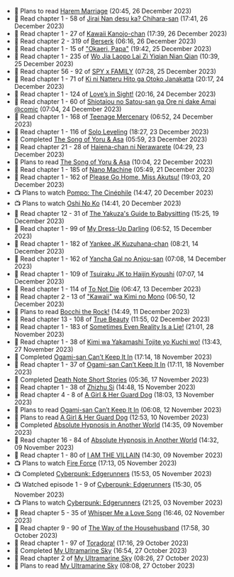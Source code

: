 <!-- ANILIST_ACTIVITY:start -->

-   📖 Plans to read [Harem Marriage](https://anilist.co/manga/86283) (20:45, 26 December 2023)
-   📖 Read chapter 1 - 58 of [Jirai Nan desu ka? Chihara-san](https://anilist.co/manga/137714) (17:41, 26 December 2023)
-   📖 Read chapter 1 - 27 of [Kawaii Kanojo-chan](https://anilist.co/manga/144155) (17:39, 26 December 2023)
-   📖 Read chapter 2 - 319 of [Berserk](https://anilist.co/manga/30002) (06:16, 26 December 2023)
-   📖 Read chapter 1 - 15 of ["Okaeri, Papa"](https://anilist.co/manga/154376) (19:42, 25 December 2023)
-   📖 Read chapter 1 - 235 of [Wo Jia Laopo Lai Zi Yiqian Nian Qian](https://anilist.co/manga/146267) (10:39, 25 December 2023)
-   📖 Read chapter 56 - 92 of [SPY x FAMILY](https://anilist.co/manga/108556) (07:28, 25 December 2023)
-   📖 Read chapter 1 - 71 of [Ki ni Natteru Hito ga Otoko Janakatta](https://anilist.co/manga/149544) (20:17, 24 December 2023)
-   📖 Read chapter 1 - 124 of [Love’s in Sight!](https://anilist.co/manga/107445) (20:16, 24 December 2023)
-   📖 Read chapter 1 - 60 of [Shiotaiou no Satou-san ga Ore ni dake Amai @comic](https://anilist.co/manga/123130) (07:04, 24 December 2023)
-   📖 Read chapter 1 - 168 of [Teenage Mercenary](https://anilist.co/manga/126297) (06:52, 24 December 2023)
-   📖 Read chapter 1 - 116 of [Solo Leveling](https://anilist.co/manga/105398) (18:27, 23 December 2023)
-   📖 Completed [The Song of Yoru & Asa](https://anilist.co/manga/86364) (05:59, 23 December 2023)
-   📖 Read chapter 21 - 28 of [Haiena-chan ni Nerawarete](https://anilist.co/manga/170235) (04:29, 23 December 2023)
-   📖 Plans to read [The Song of Yoru & Asa](https://anilist.co/manga/86364) (10:04, 22 December 2023)
-   📖 Read chapter 1 - 185 of [Nano Machine](https://anilist.co/manga/120980) (05:49, 21 December 2023)
-   📖 Read chapter 1 - 162 of [Please Go Home, Miss Akutsu!](https://anilist.co/manga/113501) (19:03, 20 December 2023)
-   📺 Plans to watch [Pompo: The Cinéphile](https://anilist.co/anime/99900) (14:47, 20 December 2023)
-   📺 Plans to watch [Oshi No Ko](https://anilist.co/anime/150672) (14:41, 20 December 2023)
-   📖 Read chapter 12 - 31 of [The Yakuza's Guide to Babysitting](https://anilist.co/manga/107896) (15:25, 19 December 2023)
-   📖 Read chapter 1 - 99 of [My Dress-Up Darling](https://anilist.co/manga/101583) (06:52, 15 December 2023)
-   📖 Read chapter 1 - 182 of [Yankee JK Kuzuhana-chan](https://anilist.co/manga/116822) (08:21, 14 December 2023)
-   📖 Read chapter 1 - 162 of [Yancha Gal no Anjou-san](https://anilist.co/manga/101315) (07:08, 14 December 2023)
-   📖 Read chapter 1 - 109 of [Tsuiraku JK to Haijin Kyoushi](https://anilist.co/manga/99737) (07:07, 14 December 2023)
-   📖 Read chapter 1 - 114 of [To Not Die](https://anilist.co/manga/136099) (06:47, 13 December 2023)
-   📖 Read chapter 2 - 13 of ["Kawaii" wa Kimi no Mono](https://anilist.co/manga/121251) (06:50, 12 December 2023)
-   📖 Plans to read [Bocchi the Rock!](https://anilist.co/manga/111258) (14:49, 11 December 2023)
-   📖 Read chapter 13 - 108 of [True Beauty](https://anilist.co/manga/103995) (11:55, 02 December 2023)
-   📖 Read chapter 1 - 183 of [Sometimes Even Reality Is a Lie!](https://anilist.co/manga/113076) (21:01, 28 November 2023)
-   📖 Read chapter 1 - 38 of [Kimi wa Yakamashi Tojite yo Kuchi wo!](https://anilist.co/manga/149337) (13:43, 27 November 2023)
-   📖 Completed [Ogami-san Can’t Keep It In](https://anilist.co/manga/101755) (17:14, 18 November 2023)
-   📖 Read chapter 1 - 37 of [Ogami-san Can’t Keep It In](https://anilist.co/manga/101755) (17:11, 18 November 2023)
-   📖 Completed [Death Note Short Stories](https://anilist.co/manga/127819) (05:36, 17 November 2023)
-   📖 Read chapter 1 - 38 of [Zhizhu Si](https://anilist.co/manga/161716) (14:48, 15 November 2023)
-   📖 Read chapter 4 - 8 of [A Girl & Her Guard Dog](https://anilist.co/manga/106315) (18:03, 13 November 2023)
-   📖 Plans to read [Ogami-san Can’t Keep It In](https://anilist.co/manga/101755) (06:08, 12 November 2023)
-   📖 Plans to read [A Girl & Her Guard Dog](https://anilist.co/manga/106315) (12:53, 10 November 2023)
-   📖 Completed [Absolute Hypnosis in Another World](https://anilist.co/manga/145575) (14:35, 09 November 2023)
-   📖 Read chapter 16 - 84 of [Absolute Hypnosis in Another World](https://anilist.co/manga/145575) (14:32, 09 November 2023)
-   📖 Read chapter 1 - 80 of [I AM THE VILLAIN](https://anilist.co/manga/145498) (14:30, 09 November 2023)
-   📺 Plans to watch [Fire Force](https://anilist.co/anime/105310) (17:13, 05 November 2023)
-   📺 Completed [Cyberpunk: Edgerunners](https://anilist.co/anime/120377) (15:53, 05 November 2023)
-   📺 Watched episode 1 - 9 of [Cyberpunk: Edgerunners](https://anilist.co/anime/120377) (15:30, 05 November 2023)
-   📺 Plans to watch [Cyberpunk: Edgerunners](https://anilist.co/anime/120377) (21:25, 03 November 2023)
-   📖 Read chapter 5 - 35 of [Whisper Me a Love Song](https://anilist.co/manga/107987) (16:46, 02 November 2023)
-   📖 Read chapter 9 - 90 of [The Way of the Househusband](https://anilist.co/manga/101233) (17:58, 30 October 2023)
-   📖 Read chapter 1 - 97 of [Toradora!](https://anilist.co/manga/34368) (17:16, 29 October 2023)
-   📖 Completed [My Ultramarine Sky](https://anilist.co/manga/87432) (16:54, 27 October 2023)
-   📖 Read chapter 2 of [My Ultramarine Sky](https://anilist.co/manga/87432) (08:26, 27 October 2023)
-   📖 Plans to read [My Ultramarine Sky](https://anilist.co/manga/87432) (08:08, 27 October 2023)

<!-- ANILIST_ACTIVITY:end -->
